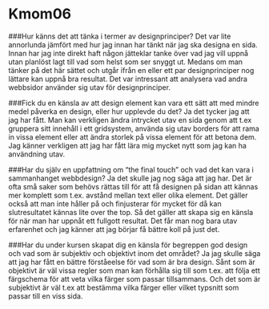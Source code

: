 Kmom06
===============================

###Hur känns det att tänka i termer av designprinciper?
Det var lite annorlunda jämfört med hur jag innan har tänkt när jag ska designa en sida. Innan har jag inte direkt haft någon jätteklar tanke över vad jag vill uppnå utan planlöst lagt till vad som helst som ser snyggt ut.
Medans om man tänker på det här sättet och utgår ifrån en eller ett par designprinciper nog lättare kan uppnå bra resultat. Det var intressant att analysera vad andra webbsidor använder sig utav för designprinciper.

###Fick du en känsla av att design element kan vara ett sätt att med mindre medel påverka en design, eller hur upplevde du det?
Ja det tycker jag att jag har fått. Man kan verkligen ändra intrycket utav en sida genom att t.ex gruppera sitt innehåll i ett gridsystem, använda sig utav borders för att rama in vissa element eller att ändra storlek på vissa element för att betona dem.
Jag känner verkligen att jag har fått lära mig mycket nytt som jag kan ha användning utav.


###Har du själv en uppfattning om “the final touch” och vad det kan vara i sammanhanget webbdesign?
Ja det skulle jag nog säga att jag har. Det är ofta små saker som behövs rättas till för att få designen på sidan att kännas mer komplett som t.ex. avstånd mellan text eller olika element.
Det gäller också att man inte håller på och finjusterar för mycket för då kan slutresultatet kännas lite over the top. Så det gäller att skapa sig en känsla för när man har uppnåt ett fullgott resultat.
Det får man nog bara utav erfarenhet och jag känner att jag börjar få bättre koll på just det.

###Har du under kursen skapat dig en känsla för begreppen god design och vad som är subjektiv och objektivt inom det området?
Ja jag skulle säga att jag har fått en bättre förståeelse för vad som är bra design. Sånt som är objektivt är väl vissa regler som man kan förhålla sig till som t.ex. att följa ett färgschema för att veta vilka färger som passar tillsammans.
Och det som är subjektivt är väl t.ex att bestämma vilka färger eller vilket typsnitt som passar till en viss sida.
